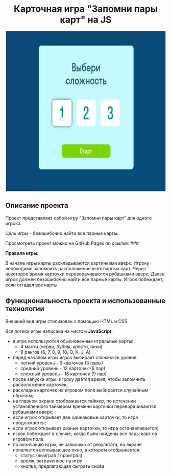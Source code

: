 <h1 align="center">Карточная игра "Запомни пары карт" на JS</h1>

<p align="center">
<img src="./src/static/img/card-game.gif" alt="card game demonstration" width="500px" height="500px">
</p>

<h2 align="left">Описание проекта</h2>

Проект представляет собой игру "Запомни пары карт" для одного игрока. 

Цель игры - безошибочно найти все парные карты.

Просмотреть проект можно на GitHub Pages по ссылке: ###

**Правила игры:**

В начале игры карты раскладываются картинками вверх.
Игроку необходимо запомнить расположение всех парных карт.
Через некоторое время карточки переворачиваются рубашками вверх. 
Далее игрок должен безошибочно найти все парные карты.
Игрок побеждает, если отгадал все карты.

<h2 align="left">Функциональность проекта и использованные технологии</h2>

Внешний вид игры стилизован с помощью HTML и CSS.

Вся логика игры написана на чистом **JavaScript**:

- в игре используются обыкновенные игральные карты:
  - 4 масти (черви, бубны, крести, пики)
  - 9 рангов (6, 7, 8, 9, 10, Q, K, J, A)
- перед началом игры игрок выбирает сложность уровня:
  - легкий уровень - 6 карточек (3 пары)
  - средний уровень - 12 карточек (6 пар)
  - сложный уровень - 18 карточек (9 пар)
- после запуска игры, игроку даётся время, чтобы запомнить расположение карточек;
- раскладка карточек на игровом поле выбирается случайным образом;
- на главном экране отображается таймер, по истечении установленного таймером времени карточки переворачиваются рубашками вверх;
- если игрок открывает две одинаковые карточки, то игра продолжается;
- если игрок открывает разные карточки, то игра останавливается;
- игрок побеждает в случае, когда были найдены все пары карт на игровом поле;
- по окончанию игры, не зависимо от результата, на экране появляется всплывающее окно, в котором отображается:
  - статус (выиграл / проиграл)
  - время, затраченное на игру
  - кнопка, предлагающая сыграть снова
